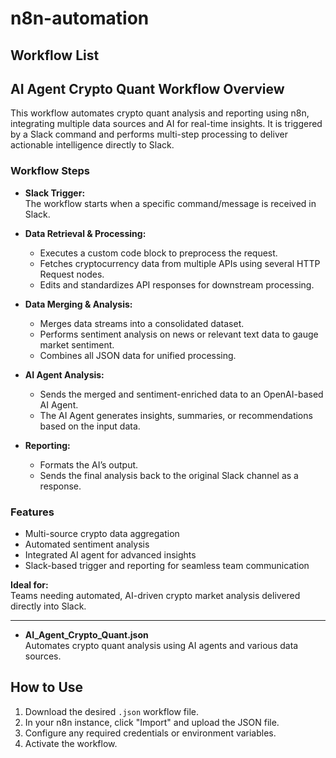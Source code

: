 # n8n-automation
## Workflow List

## AI Agent Crypto Quant Workflow Overview

This workflow automates crypto quant analysis and reporting using n8n, integrating multiple data sources and AI for real-time insights. It is triggered by a Slack command and performs multi-step processing to deliver actionable intelligence directly to Slack.

### Workflow Steps

- **Slack Trigger:**  
  The workflow starts when a specific command/message is received in Slack.

- **Data Retrieval & Processing:**  
  - Executes a custom code block to preprocess the request.
  - Fetches cryptocurrency data from multiple APIs using several HTTP Request nodes.
  - Edits and standardizes API responses for downstream processing.

- **Data Merging & Analysis:**  
  - Merges data streams into a consolidated dataset.
  - Performs sentiment analysis on news or relevant text data to gauge market sentiment.
  - Combines all JSON data for unified processing.

- **AI Agent Analysis:**  
  - Sends the merged and sentiment-enriched data to an OpenAI-based AI Agent.
  - The AI Agent generates insights, summaries, or recommendations based on the input data.

- **Reporting:**  
  - Formats the AI’s output.
  - Sends the final analysis back to the original Slack channel as a response.

### Features

- Multi-source crypto data aggregation
- Automated sentiment analysis
- Integrated AI agent for advanced insights
- Slack-based trigger and reporting for seamless team communication

**Ideal for:**  
Teams needing automated, AI-driven crypto market analysis delivered directly into Slack.

---

- **AI_Agent_Crypto_Quant.json**  
  Automates crypto quant analysis using AI agents and various data sources.

## How to Use

1. Download the desired `.json` workflow file.
2. In your n8n instance, click "Import" and upload the JSON file.
3. Configure any required credentials or environment variables.
4. Activate the workflow.
